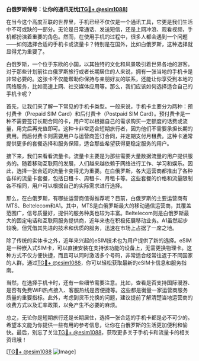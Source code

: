 **白俄罗斯保号：让你的通讯无忧[[TG💪+ @esim1088](https://t.me/s/esim1088)]**

在当今这个高度互联的世界里，手机已经不仅仅是一个通讯工具，它更是我们生活中不可或缺的一部分。无论是日常通话、发送短信，还是上网冲浪、观看视频，手机都扮演着重要的角色。然而，在使用手机的过程中，很多人都会遇到一个问题——如何选择合适的手机卡或流量卡？特别是在国外，比如白俄罗斯，这种选择就显得尤为重要了。

白俄罗斯，一个位于东欧的小国，以其独特的文化和风景吸引着世界各地的游客。对于那些计划前往白俄罗斯旅行或者长期居住的人来说，拥有一张当地的手机卡是非常必要的。这张卡不仅能帮助你保持与亲朋好友的联系，还能让你享受到本地的网络服务，比如高速上网、社交媒体应用等。那么，我们应该如何选择适合自己的手机卡呢？

首先，让我们来了解一下常见的手机卡类型。一般来说，手机卡主要分为两种：预付费卡（Prepaid SIM Card）和后付费卡（Postpaid SIM Card）。预付费卡是一种不需要签订长期合同的卡，用户可以根据自己的需求购买一定额度的话费或流量，用完后再充值即可。这种卡非常适合短期旅行者，因为他们不需要承担长期的费用。而后付费卡则需要用户与运营商签订合同，并定期支付月租费。这种卡通常提供更多的套餐选择和服务保障，适合那些希望获得更稳定服务的用户。

接下来，我们来看看流量卡。流量卡主要是为那些需要大量数据流量的用户提供服务的。随着移动互联网的发展，人们越来越依赖于网络进行工作、学习和娱乐。因此，选择一张合适的流量卡变得尤为重要。在白俄罗斯，各大运营商都推出了各种各样的流量卡套餐，包括日租卡、周租卡、月租卡等。这些套餐的价格和流量限制各不相同，用户可以根据自己的实际需求进行选择。

那么，在白俄罗斯，有哪些运营商值得推荐呢？目前，白俄罗斯的主要运营商有MTS、Beltelecom和A1。其中，MTS是白俄罗斯最大的移动通信运营商，其覆盖范围广，信号质量好，提供的服务种类也较为丰富。Beltelecom则是白俄罗斯最大的固定电话和互联网服务提供商，近年来也在积极拓展移动业务。A1虽然起步较晚，但凭借其先进的技术和优质的服务，迅速在市场上占据了一席之地。

除了传统的实体卡之外，近年来兴起的eSIM技术也为用户提供了新的选择。eSIM是一种嵌入式SIM卡，可以直接安装在支持该功能的设备上，无需更换物理卡。这种方式不仅方便快捷，而且可以同时激活多个号码，非常适合经常往返于不同国家的人群。通过[TG💪+ @esim1088](https://t.me/s/esim1088)，你可以轻松获取最新的eSIM卡信息和服务指南。

当然，在选择手机卡时，还有一些细节需要注意。比如，查看是否支持国际漫游、是否有免费WiFi热点接入、客服热线是否便捷等。这些都是衡量一家运营商服务质量的重要指标。此外，考虑到货币兑换的问题，建议提前了解清楚当地运营商的收费方式以及汇率政策，以免产生不必要的麻烦。

总之，无论你是短期旅行还是长期居住，选择一张合适的手机卡都是必不可少的。希望本文能为你提供一些有用的参考信息，让你在白俄罗斯的生活更加便利和愉快。最后，别忘了关注[TG💪+ @esim1088](https://t.me/s/esim1088)，获取更多关于手机卡和流量卡的相关资讯哦！

[[TG💪+ @esim1088](https://t.me/s/esim1088) ![Image](https://i.postimg.cc/4NQfJmqS/Snipaste-2025-05-13-00-14-12.png)]